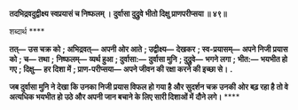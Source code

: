 **तदभिद्रवदुद्वीक्ष्य स्वप्रयासं च निष्फलम् ।** **दुर्वासा दुद्रुवे भीतो दिक्षु प्राणपरीप्सया ॥ ४९॥** 

शब्दार्थ **** 

**तत्—** **उस चक्र को** **; अभिद्रवत्—** **अपनी ओर आते** **; उद्वीक्ष्य—** **देखकर** **; स्व-प्रयासम्—** **अपने निजी प्रयास को** **; च—** **तथा** **;** **निष्फलम्—** **व्यर्थ हुआ** **; दुर्वासा:—** **दुर्वासा मुनि** **; दुद्रुवे—** **भगने लगा** **; भीत:—** **भयभीत हो गए** **; दिक्षु—** **हर दिशा में** **; प्राण-परीप्सया—** **अपने जीवन की रक्षा करने की इच्छा से।** **.** 

**जब दुर्वासा मुनि ने देखा कि उनका निजी प्रयास विफल हो गया है और सुदर्शन चक्र उनकी** **ओर बढ़ रहा है तो वे अत्यधिक भयभीत हो उठे और अपनी जान बचाने के लिए सारी दिशाओं में** **दौने लगे।** **** 